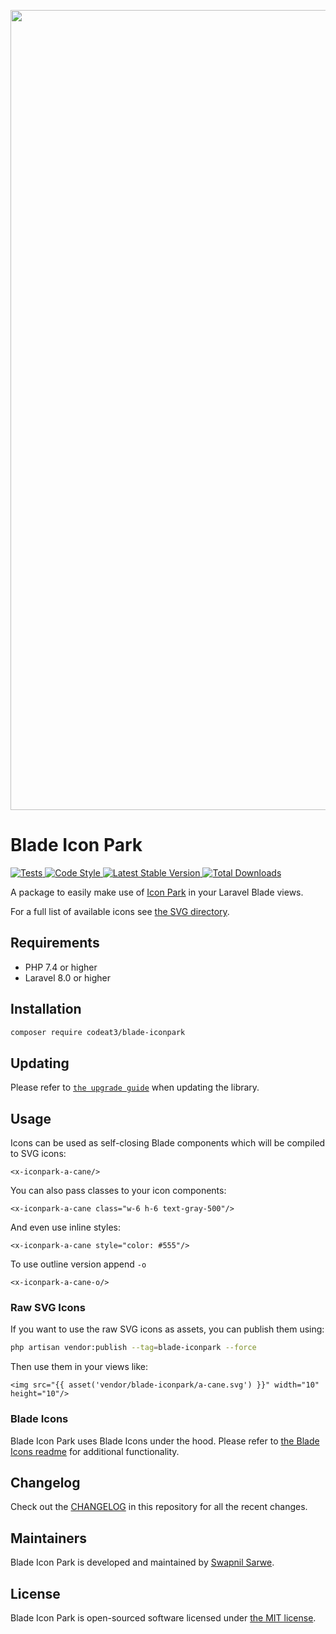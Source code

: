 <p align="center">
    <img src="https://banners.beyondco.de/Blade%20Icon%20Park.png?theme=light&packageManager=composer+require&packageName=codeat3%2Fblade-iconpark&pattern=architect&style=style_1&description=A+package+to+use+Icon+Park+in+your+Laravel+Blade+views&md=1&showWatermark=1&fontSize=100px&images=https%3A%2F%2Flaravel.com%2Fimg%2Flogomark.min.svg" width="1280" title="Social Card Blade Icon Park">
</p>

# Blade Icon Park

<a href="https://github.com/codeat3/blade-iconpark/actions?query=workflow%3ATests">
    <img src="https://github.com/codeat3/blade-iconpark/workflows/Tests/badge.svg" alt="Tests">
</a>
<a href="https://github.styleci.io/repos/258753939">
    <img src="https://github.styleci.io/repos/258753939/shield?style=flat" alt="Code Style">
</a>
<a href="https://packagist.org/packages/codeat3/blade-iconpark">
    <img src="https://img.shields.io/packagist/v/codeat3/blade-iconpark" alt="Latest Stable Version">
</a>
<a href="https://packagist.org/packages/codeat3/blade-iconpark">
    <img src="https://img.shields.io/packagist/dt/codeat3/blade-iconpark" alt="Total Downloads">
</a>

A package to easily make use of [Icon Park](https://github.com/bytedance/IconPark) in your Laravel Blade views.

For a full list of available icons see [the SVG directory](resources/svg).

## Requirements

- PHP 7.4 or higher
- Laravel 8.0 or higher

## Installation

```bash
composer require codeat3/blade-iconpark
```

## Updating

Please refer to [`the upgrade guide`](UPGRADE.md) when updating the library.

## Usage

Icons can be used as self-closing Blade components which will be compiled to SVG icons:

```blade
<x-iconpark-a-cane/>
```

You can also pass classes to your icon components:

```blade
<x-iconpark-a-cane class="w-6 h-6 text-gray-500"/>
```

And even use inline styles:

```blade
<x-iconpark-a-cane style="color: #555"/>
```

To use outline version append `-o`
```blade
<x-iconpark-a-cane-o/>
```

### Raw SVG Icons

If you want to use the raw SVG icons as assets, you can publish them using:

```bash
php artisan vendor:publish --tag=blade-iconpark --force
```

Then use them in your views like:

```blade
<img src="{{ asset('vendor/blade-iconpark/a-cane.svg') }}" width="10" height="10"/>
```

### Blade Icons

Blade Icon Park uses Blade Icons under the hood. Please refer to [the Blade Icons readme](https://github.com/blade-ui-kit/blade-icons) for additional functionality.

## Changelog

Check out the [CHANGELOG](CHANGELOG.md) in this repository for all the recent changes.

## Maintainers

Blade Icon Park is developed and maintained by [Swapnil Sarwe](https://swapnilsarwe.com).

## License

Blade Icon Park is open-sourced software licensed under [the MIT license](LICENSE.md).

